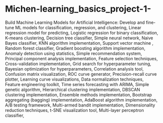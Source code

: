 # Michen-learning_basics_project-1-
Build Machine Learning Models for Artificial Intelligence: Develop and fine-tune ML models for classification, regression, and clustering,
Linear regression model for predicting, 
Logistic regression for binary classification,
 K-means clustering,
Decision tree classifier, 
Simple neural network, 
Naive Bayes classifier,
KNN algorithm implementation,
Support vector machine ,
 Random forest classifier,
Gradient boosting algorithm implementation,
 Anomaly detection using statistics,
Simple recommendation system,
Principal component analysis implementation,
Feature selection techniques,
Cross-validation implementation,
Grid search for hyperparameter tuning,
Bayesian optimization for hyperparameters,
Correlation analysis tool,
Confusion matrix visualization,
ROC curve generator,
Precision-recall curve plotter,
Learning curve visualizations,
Data normalization techniques,
Feature engineering toolkit,
Time series forecasting with ARIMA,
Simple genetic algorithm,
Hierarchical clustering implementation,
DBSCAN clustering implementation,
Ensemble methods implementation,
Bootstrap aggregating (bagging) implementation,
AdaBoost algorithm implementation,
A/B testing framework,
Multi-armed bandit implementation,
Dimensionality reduction techniques,
t-SNE visualization tool,
Multi-layer perceptron classifier,


